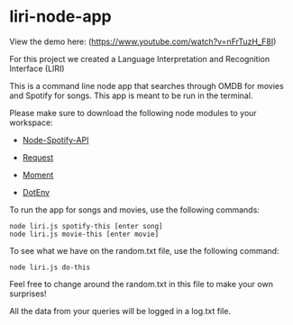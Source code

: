 # liri-node-app

View the demo here: (https://www.youtube.com/watch?v=nFrTuzH_F8I)

For this project we created a Language Interpretation and Recognition Interface (LIRI)

This is a command line node app that searches through OMDB for movies and Spotify for songs. This app is meant to be run in the terminal.

Please make sure to download the following node modules to your workspace:
* [Node-Spotify-API](https://www.npmjs.com/package/node-spotify-api)

* [Request](https://www.npmjs.com/package/request)

* [Moment](https://www.npmjs.com/package/moment)

* [DotEnv](https://www.npmjs.com/package/dotenv)

To run the app for songs and movies, use the following commands:

```
node liri.js spotify-this [enter song]
node liri.js movie-this [enter movie]
```

To see what we have on the random.txt file, use the following command:
```
node liri.js do-this
```
Feel free to change around the random.txt in this file to make your own surprises!

All the data from your queries will be logged in a log.txt file.
